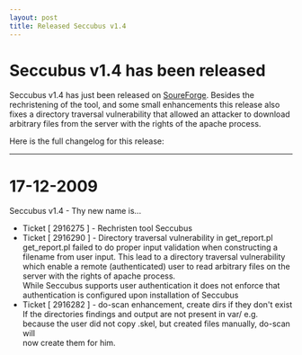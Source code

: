 ```yaml
---
layout: post
title: Released Seccubus v1.4
---
```

# Seccubus v1.4 has been released

Seccubus v1.4 has just been released on
[SoureForge](https://sourceforge.net/projects/seccubus/files/). Besides the
rechristening of the tool, and some small enhancements this release also fixes
a directory traversal vulnerability that allowed an attacker to download
arbitrary files from the server with the rights of the apache process.

Here is the full changelog for this release:

---

17-12-2009  
===

Seccubus v1.4 - Thy new name is...  
      
* Ticket [ 2916275 ] - Rechristen tool Seccubus  
* Ticket [ 2916290 ] - Directory traversal vulnerability in get_report.pl  
get_report.pl failed to do proper input validation when constructing a  
filename from user input. This lead to a directory traversal vulnerability  
which enable a remote (authenticated) user to read arbitrary files on the  
server with the rights of apache process.  
While Seccubus supports user authentication it does not enforce that  
authentication is configured upon installation of Seccubus  
* Ticket [ 2916282 ] - do-scan enhancement, create dirs if they don't exist  
If the directories findings and output are not present in var/<scanname> e.g.  
because the user did not copy .skel, but created files manually, do-scan will  
now create them for him.
